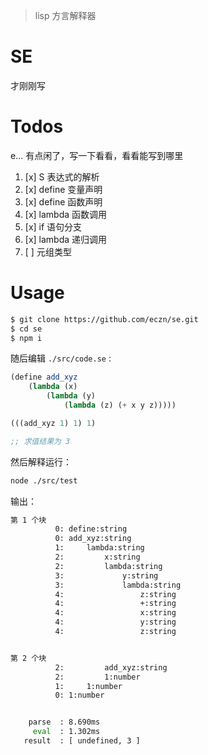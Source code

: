 
> lisp 方言解释器 

# SE 

才刚刚写

# Todos 

e... 有点闲了，写一下看看，看看能写到哪里

1. [x] S 表达式的解析   
2. [x] define 变量声明  
3. [x] define 函数声明 
4. [x] lambda 函数调用
5. [x] if 语句分支 
6. [x] lambda 递归调用 
7. [ ] 元组类型


# Usage 

``` bash 
$ git clone https://github.com/eczn/se.git 
$ cd se 
$ npm i
```

随后编辑 `./src/code.se` :

``` scheme 
(define add_xyz
    (lambda (x)
        (lambda (y) 
            (lambda (z) (+ x y z)))))

(((add_xyz 1) 1) 1)

;; 求值结果为 3
```

然后解释运行： 

``` bash
node ./src/test
```

输出： 

``` bash
第 1 个块
          0: define:string
          0: add_xyz:string
          1:     lambda:string
          2:         x:string
          2:         lambda:string
          3:             y:string
          3:             lambda:string
          4:                 z:string
          4:                 +:string
          4:                 x:string
          4:                 y:string
          4:                 z:string


第 2 个块
          2:         add_xyz:string
          2:         1:number
          1:     1:number
          0: 1:number


    parse  : 8.690ms
     eval  : 1.302ms
   result  : [ undefined, 3 ]

```

